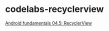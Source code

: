 # codelabs-recyclerview

[Android fundamentals 04.5: RecyclerView](https://developer.android.com/codelabs/android-training-create-recycler-view?index=..%2F..%2Fandroid-training&hl=ja)
